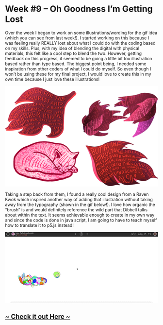 # Week #9 – Oh Goodness I’m Getting Lost
Over the week I began to work on some illustrations/wording for the gif idea (which you can see from last week!). I started working on this because I was feeling really REALLY lost about what I could do with the coding based on my skills. Plus, with my idea of blending the digital with physical materials, this felt like a cool step to blend the two. However, getting feedback on this progress, it seemed to be going a little bit too illustration based rather than type based. The biggest point being, I needed some inspiration from other coders of what I could do myself. So even though I won’t be using these for my final project, I would love to create this in my own time because I just love these illustrations! 

<img src="illustrations.png">

Taking a step back from them, I found a really cool design from a Raven Kwok which inspired another way of adding that illustration without taking away from the typography (shown in the gif below!). I love how organic the “brush” is and would definitely reference the wild part that Dibbell talks about within the text. It seems achievable enough to create in my own way and since the code is done in java script, I am going to have to teach myself how to translate it to p5.js instead!

<img src="inspobrush.gif">

## [~ Check it out Here ~](https://www.openprocessing.org/sketch/143842)

